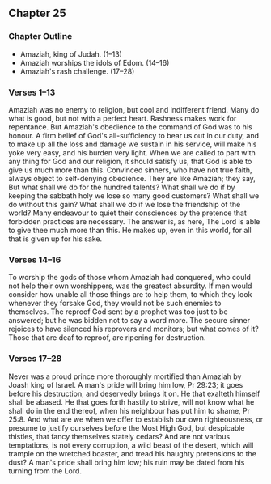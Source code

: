 ## Chapter 25

### Chapter Outline

- Amaziah, king of Judah. (1–13)
- Amaziah worships the idols of Edom. (14–16)
- Amaziah's rash challenge. (17–28)

### Verses 1–13

Amaziah was no enemy to religion, but cool and indifferent friend. Many do what is good, but not with a perfect heart. Rashness makes work for repentance. But Amaziah's obedience to the command of God was to his honour. A firm belief of God's all-sufficiency to bear us out in our duty, and to make up all the loss and damage we sustain in his service, will make his yoke very easy, and his burden very light. When we are called to part with any thing for God and our religion, it should satisfy us, that God is able to give us much more than this. Convinced sinners, who have not true faith, always object to self-denying obedience. They are like Amaziah; they say, But what shall we do for the hundred talents? What shall we do if by keeping the sabbath holy we lose so many good customers? What shall we do without this gain? What shall we do if we lose the friendship of the world? Many endeavour to quiet their consciences by the pretence that forbidden practices are necessary. The answer is, as here, The Lord is able to give thee much more than this. He makes up, even in this world, for all that is given up for his sake.

### Verses 14–16

To worship the gods of those whom Amaziah had conquered, who could not help their own worshippers, was the greatest absurdity. If men would consider how unable all those things are to help them, to which they look whenever they forsake God, they would not be such enemies to themselves. The reproof God sent by a prophet was too just to be answered; but he was bidden not to say a word more. The secure sinner rejoices to have silenced his reprovers and monitors; but what comes of it? Those that are deaf to reproof, are ripening for destruction.

### Verses 17–28

Never was a proud prince more thoroughly mortified than Amaziah by Joash king of Israel. A man's pride will bring him low, Pr 29:23; it goes before his destruction, and deservedly brings it on. He that exalteth himself shall be abased. He that goes forth hastily to strive, will not know what he shall do in the end thereof, when his neighbour has put him to shame, Pr 25:8. And what are we when we offer to establish our own righteousness, or presume to justify ourselves before the Most High God, but despicable thistles, that fancy themselves stately cedars? And are not various temptations, is not every corruption, a wild beast of the desert, which will trample on the wretched boaster, and tread his haughty pretensions to the dust? A man's pride shall bring him low; his ruin may be dated from his turning from the Lord.

